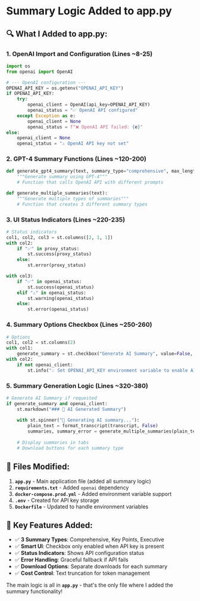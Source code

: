 # Summary Logic Added to app.py

## 🔍 **What I Added to app.py:**

### **1. OpenAI Import and Configuration (Lines ~8-25)**
```python
import os
from openai import OpenAI

# --- OpenAI configuration ---
OPENAI_API_KEY = os.getenv("OPENAI_API_KEY")
if OPENAI_API_KEY:
    try:
        openai_client = OpenAI(api_key=OPENAI_API_KEY)
        openai_status = "✅ OpenAI API configured"
    except Exception as e:
        openai_client = None
        openai_status = f"❌ OpenAI API failed: {e}"
else:
    openai_client = None
    openai_status = "⚠️ OpenAI API key not set"
```

### **2. GPT-4 Summary Functions (Lines ~120-200)**
```python
def generate_gpt4_summary(text, summary_type="comprehensive", max_length=400):
    """Generate summary using GPT-4"""
    # Function that calls OpenAI API with different prompts

def generate_multiple_summaries(text):
    """Generate multiple types of summaries"""
    # Function that creates 3 different summary types
```

### **3. UI Status Indicators (Lines ~220-235)**
```python
# Status indicators
col1, col2, col3 = st.columns([2, 1, 1])
with col2:
    if "✅" in proxy_status:
        st.success(proxy_status)
    else:
        st.error(proxy_status)

with col3:
    if "✅" in openai_status:
        st.success(openai_status)
    elif "⚠️" in openai_status:
        st.warning(openai_status)
    else:
        st.error(openai_status)
```

### **4. Summary Options Checkbox (Lines ~250-260)**
```python
# Options
col1, col2 = st.columns(2)
with col1:
    generate_summary = st.checkbox("Generate AI Summary", value=False, disabled=not openai_client)
with col2:
    if not openai_client:
        st.info("💡 Set OPENAI_API_KEY environment variable to enable AI summaries")
```

### **5. Summary Generation Logic (Lines ~320-380)**
```python
# Generate AI Summary if requested
if generate_summary and openai_client:
    st.markdown("### 🤖 AI Generated Summary")
    
    with st.spinner("🔄 Generating AI summary..."):
        plain_text = format_transcript(transcript, False)
        summaries, summary_error = generate_multiple_summaries(plain_text)
    
    # Display summaries in tabs
    # Download buttons for each summary type
```

## 📁 **Files Modified:**

1. **`app.py`** - Main application file (added all summary logic)
2. **`requirements.txt`** - Added `openai` dependency
3. **`docker-compose.prod.yml`** - Added environment variable support
4. **`.env`** - Created for API key storage
5. **`Dockerfile`** - Updated to handle environment variables

## 🔧 **Key Features Added:**

- ✅ **3 Summary Types**: Comprehensive, Key Points, Executive
- ✅ **Smart UI**: Checkbox only enabled when API key is present
- ✅ **Status Indicators**: Shows API configuration status
- ✅ **Error Handling**: Graceful fallback if API fails
- ✅ **Download Options**: Separate downloads for each summary
- ✅ **Cost Control**: Text truncation for token management

The main logic is all in **`app.py`** - that's the only file where I added the summary functionality!